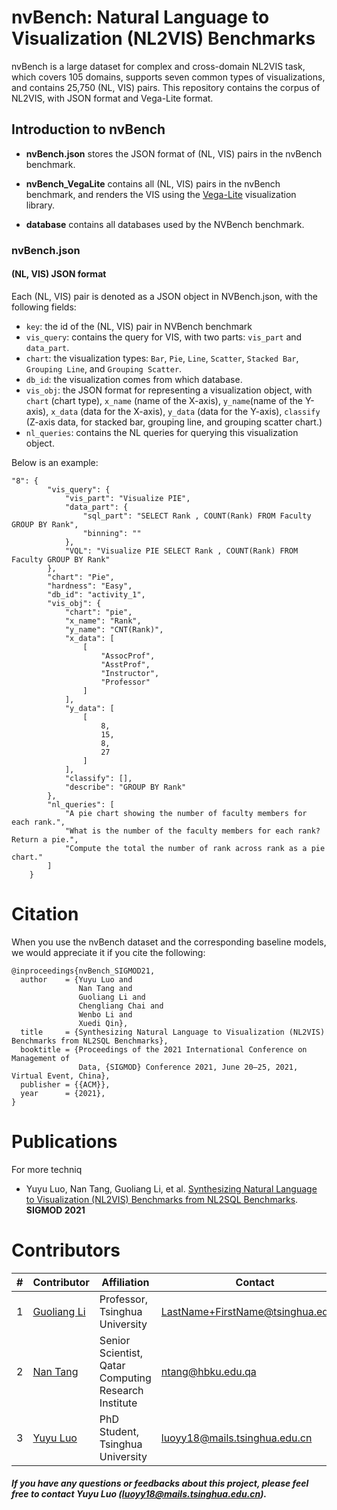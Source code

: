 # nvBench: Natural Language to Visualization (NL2VIS) Benchmarks

nvBench is a large dataset for complex and cross-domain NL2VIS task, which covers 105 domains, supports seven common types of visualizations, and contains 25,750 (NL, VIS) pairs.
This repository contains the corpus of NL2VIS, with JSON format and Vega-Lite format.

## Introduction to nvBench

- **nvBench.json** stores the JSON format of (NL, VIS) pairs in the nvBench benchmark.

- **nvBench_VegaLite** contains all (NL, VIS) pairs in the nvBench benchmark, and renders the VIS using the [Vega-Lite](https://vega.github.io/vega-lite/) visualization library.

- **database** contains all databases used by the NVBench benchmark.

### nvBench.json

#### (NL, VIS) JSON format
Each (NL, VIS) pair is denoted as a JSON object in NVBench.json, with the following fields:
- `key`: the id of the (NL, VIS) pair in NVBench benchmark
- `vis_query`: contains the query for VIS, with two parts: `vis_part` and `data_part`.
- `chart`: the visualization types: `Bar`, `Pie`, `Line`, `Scatter`, `Stacked Bar`, `Grouping Line`, and `Grouping Scatter`.
- `db_id`: the visualization comes from which database.
- `vis_obj`: the JSON format for representing a visualization object, with `chart` (chart type), `x_name` (name of the X-axis), `y_name`(name of the Y-axis), `x_data` (data for the X-axis), `y_data` (data for the Y-axis), `classify` (Z-axis data, for stacked bar, grouping line, and grouping scatter chart.)
- `nl_queries`: contains the NL queries for querying this visualization object.

Below is an example:
```
"8": {
        "vis_query": {
            "vis_part": "Visualize PIE",
            "data_part": {
                "sql_part": "SELECT Rank , COUNT(Rank) FROM Faculty GROUP BY Rank",
                "binning": ""
            },
            "VQL": "Visualize PIE SELECT Rank , COUNT(Rank) FROM Faculty GROUP BY Rank"
        },
        "chart": "Pie",
        "hardness": "Easy",
        "db_id": "activity_1",
        "vis_obj": {
            "chart": "pie",
            "x_name": "Rank",
            "y_name": "CNT(Rank)",
            "x_data": [
                [
                    "AssocProf",
                    "AsstProf",
                    "Instructor",
                    "Professor"
                ]
            ],
            "y_data": [
                [
                    8,
                    15,
                    8,
                    27
                ]
            ],
            "classify": [],
            "describe": "GROUP BY Rank"
        },
        "nl_queries": [
            "A pie chart showing the number of faculty members for each rank.",
            "What is the number of the faculty members for each rank? Return a pie.",
            "Compute the total the number of rank across rank as a pie chart."
        ]
    }
```

Citation
===========================
When you use the nvBench dataset and the corresponding baseline models, we would appreciate it if you cite the following:

```
@inproceedings{nvBench_SIGMOD21,
  author    = {Yuyu Luo and
               Nan Tang and
               Guoliang Li and
               Chengliang Chai and
               Wenbo Li and
               Xuedi Qin},
  title     = {Synthesizing Natural Language to Visualization (NL2VIS) Benchmarks from NL2SQL Benchmarks},
  booktitle = {Proceedings of the 2021 International Conference on Management of
               Data, {SIGMOD} Conference 2021, June 20–25, 2021, Virtual Event, China},
  publisher = {{ACM}},
  year      = {2021},
}
```

Publications
===========================
For more techniq
- Yuyu Luo, Nan Tang, Guoliang Li, et al. [Synthesizing Natural Language to Visualization (NL2VIS) Benchmarks from NL2SQL Benchmarks](https://github.com/TsinghuaDatabaseGroup/nvBench). **SIGMOD 2021**

Contributors
===========================
|#|Contributor|Affiliation|Contact|
|---|----|-----|-----|
|1|[Guoliang Li](http://dbgroup.cs.tsinghua.edu.cn/ligl/)|Professor, Tsinghua University| LastName+FirstName@tsinghua.edu.cn
|2|[Nan Tang](http://da.qcri.org/ntang/index.html)|Senior Scientist, Qatar Computing Research Institute|ntang@hbku.edu.qa
|3|[Yuyu Luo](https://luoyuyu.vip)| PhD Student, Tsinghua University| luoyy18@mails.tsinghua.edu.cn
##### If you have any questions or feedbacks about this project, please feel free to contact Yuyu Luo (luoyy18@mails.tsinghua.edu.cn).
